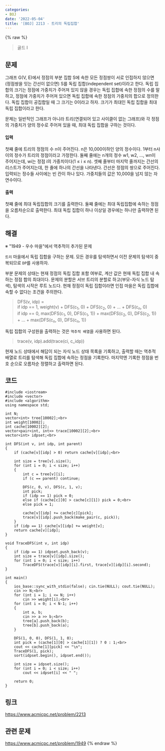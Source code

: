 ```yaml
---
categories:
- BOJ
date: '2022-05-04'
title: '[BOJ] 2213 - 트리의 독립집합'
---
```


{% raw %}
> 골드 I<br>

## 문제
그래프 G(V, E)에서 정점의 부분 집합 S에 속한 모든 정점쌍이 서로 인접하지 않으면 (정점쌍을 잇는 간선이 없으면) S를 독립 집합(independent set)이라고 한다. 독립 집합의 크기는 정점에 가중치가 주어져 있지 않을 경우는 독립 집합에 속한 정점의 수를 말하고, 정점에 가중치가 주어져 있으면 독립 집합에 속한 정점의 가중치의 합으로 정의한다. 독립 집합이 공집합일 때 그 크기는 0이라고 하자. 크기가 최대인 독립 집합을 최대 독립 집합이라고 한다.

문제는 일반적인 그래프가 아니라 트리(연결되어 있고 사이클이 없는 그래프)와 각 정점의 가중치가 양의 정수로 주어져 있을 때, 최대 독립 집합을 구하는 것이다.

#### 입력
첫째 줄에 트리의 정점의 수 n이 주어진다. n은 10,000이하인 양의 정수이다. 1부터 n사이의 정수가 트리의 정점이라고 가정한다. 둘째 줄에는 n개의 정수 w1, w2, ..., wn이 주어지는데, wi는 정점 i의 가중치이다(1 ≤ i ≤ n). 셋째 줄부터 마지막 줄까지는 간선의 리스트가 주어지는데, 한 줄에 하나의 간선을 나타낸다. 간선은 정점의 쌍으로 주어진다. 입력되는 정수들 사이에는 빈 칸이 하나 있다. 가중치들의 값은 10,000을 넘지 않는 자연수이다.

#### 출력
첫째 줄에 최대 독립집합의 크기를 출력한다. 둘째 줄에는 최대 독립집합에 속하는 정점을 오름차순으로 출력한다. 최대 독립 집합이 하나 이상일 경우에는 하나만 출력하면 된다.

## 해결
※ "1949 - 우수 마을"에서 역추적이 추가된 문제

`트리` 마을에서 독립 집합을 구하는 문제. 모든 경우를 탐색하면서 이전 문제의 탐색이 중복되므로 `DP`를 사용하자.

부분 문제의 상태는 현재 정점의 독립 집합 포함 여부로, 계산 값은 현재 독립 집합 내 속하는 정점 합의 최대이다. 문제의 분할은 서브 트리의 분할로 하고(부모-자식 노드 탐색), 탐색의 시작은 루트 노드다. 현재 정점이 독립 집합이라면 인접 마을은 독립 집합에 속할 수 없다는 조건을 주의한다. 
> DFS(v, idp) = <br>
> if idp == 1, weight(v) + DFS(c<sub>1</sub>, 0) + DFS(c<sub>2</sub>, 0) + ... + DFS(c<sub>n</sub>, 0)<br>
> if idp == 0, max(DFS(c<sub>1</sub>, 0), DFS(c<sub>1</sub>, 1)) + max(DFS(c<sub>2</sub>, 0), DFS(c<sub>2</sub>, 1)) + ... + max(DFS(c<sub>n</sub>, 0), DFS(c<sub>n</sub>, 1))<br>

독립 집합의 구성원을 출력하는 것은 `역추적 배열`을 사용하면 된다.
> trace(v, idp).add(trace(ci, c_idp))<br>

현재 노드 상태에서 해답이 되는 자식 노드 상태 목록을 기록하고, 출력할 때는 역추적 배열로 트리를 탐색해 독립 집합에 속하는 정점을 기록한다. 마지막엔 기록한 정점을 번호 순으로 오름차순 정렬하고 출력하면 된다.

## 코드
```
#include <iostream>
#include <vector>
#include <algorithm>
using namespace std;

int N;
vector<int> tree[10002];<br>
int weight[10002];
int cache[10002][2];
vector<pair<int, int>> trace[10002][2];<br>
vector<int> idpset;<br>

int DFS(int v, int idp, int parent)
{
	if (cache[v][idp] > 0) return cache[v][idp];<br>

	int size = tree[v].size();
	for (int i = 0; i < size; i++)
	{
		int c = tree[v][i];
		if (c == parent) continue;

		DFS(c, 0, v), DFS(c, 1, v);
		int pick;
		if (idp == 1) pick = 0;
		else if (cache[c][0] > cache[c][1]) pick = 0;<br>
		else pick = 1;

		cache[v][idp] += cache[c][pick];
		trace[v][idp].push_back(make_pair(c, pick));
	}
	if (idp == 1) cache[v][idp] += weight[v];
	return cache[v][idp];
}

void TraceDFS(int v, int idp)
{
	if (idp == 1) idpset.push_back(v);
	int size = trace[v][idp].size();
	for (int i = 0; i < size; i++)
		TraceDFS(trace[v][idp][i].first, trace[v][idp][i].second);
}

int main()
{
	ios_base::sync_with_stdio(false); cin.tie(NULL); cout.tie(NULL);
	cin >> N;<br>
	for (int i = 1; i <= N; i++)
		cin >> weight[i];<br>
	for (int i = 0; i < N-1; i++)
	{
		int a, b;
		cin >> a >> b;<br>
		tree[a].push_back(b);
		tree[b].push_back(a);
	}

	DFS(1, 0, 0), DFS(1, 1, 0);
	int pick = (cache[1][0] > cache[1][1]) ? 0 : 1;<br>
	cout << cache[1][pick] << "\n";
	TraceDFS(1, pick);
	sort(idpset.begin(), idpset.end());

	int size = idpset.size();
	for (int i = 0; i < size; i++)
		cout << idpset[i] << " ";

	return 0;
}
```

## 링크
https://www.acmicpc.net/problem/2213

## 관련 문제
https://www.acmicpc.net/problem/1949
{% endraw %}
